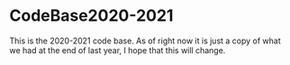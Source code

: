 # CodeBase2020-2021

This is the 2020-2021 code base.
As of right now it is just a copy of what we had at the end of last year, I hope that this will change. 

